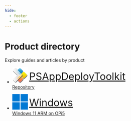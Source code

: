 ```yaml
---
hide:
  - footer
  - actions
---
```

# Product directory

Explore guides and articles by product

<div class="grid cards" markdown>
<!-- https://www.tutorialspoint.com/html/index.htm -->

- <img src="assets/logos/psadt.svg" alt="logo_psadt" width="50" /> <sup><sup><font size = "6">[PSAppDeployToolkit](psadt/index.md)</font></sup></sup>
<br>[Repository](https://github.com/docs-thetechguy-com/psadt/repository)

- <img src="assets/logos/Windows_11.svg" alt="logo_windows" width="50" /> <sup><sup><font size = "6">[Windows](windows/index.md)</font></sup></sup>
<br>[Windows 11 ARM on OPi5](windows/windows11-arm/windows11arm-on-opi5.md)

</div>

